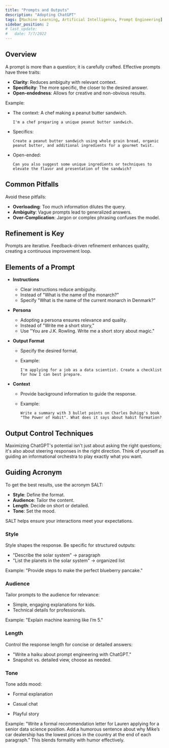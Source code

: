 ```yaml
---
title: "Prompts and Outputs"
description: "Adopting ChatGPT"
tags: [Machine Learning, Artificial Intelligence, Prompt Engineering]
sidebar_position: 2
# last_update:
#   date: 7/7/2022
---
```



## Overview

A prompt is more than a question; it is carefully crafted. Effective prompts have three traits:

- **Clarity**: Reduces ambiguity with relevant context.
- **Specificity**: The more specific, the closer to the desired answer.
- **Open-endedness**: Allows for creative and non-obvious results.

Example:

- The context: A chef making a peanut butter sandwich.

    ```
    I'm a chef preparing a unique peanut butter sandwich.
    ```

- Specifics:

    ```
    Create a peanut butter sandwich using whole grain bread, organic peanut butter, and additional ingredients for a gourmet twist.
    ```

- Open-ended:

    ```
    Can you also suggest some unique ingredients or techniques to elevate the flavor and presentation of the sandwich?
    ```

## Common Pitfalls

Avoid these pitfalls:

- **Overloading**: Too much information dilutes the query.
- **Ambiguity**: Vague prompts lead to generalized answers.
- **Over-Complication**: Jargon or complex phrasing confuses the model.

## Refinement is Key

Prompts are iterative. Feedback-driven refinement enhances quality, creating a continuous improvement loop. 


## Elements of a Prompt 


- **Instructions**

    - Clear instructions reduce ambiguity. 
    - Instead of "What is the name of the monarch?" 
    - Specify "What is the name of the current monarch in Denmark?"


- **Persona**

    - Adopting a persona ensures relevance and quality. 
    - Instead of "Write me a short story," 
    - Use "You are J.K. Rowling. Write me a short story about magic."


- **Output Format**

    - Specify the desired format. 
    - Example: 
    
        ```
        I'm applying for a job as a data scientist. Create a checklist for how I can best prepare.
        ```

- **Context**

    - Provide background information to guide the response. 
    - Example: 
    
        ```
        Write a summary with 3 bullet points on Charles Duhigg's book "The Power of Habit". What does it says about habit formation?
        ```

## Output Control Techniques

Maximizing ChatGPT's potential isn't just about asking the right questions; it's also about steering responses in the right direction. Think of yourself as guiding an informational orchestra to play exactly what you want.

## Guiding Acronym

To get the best results, use the acronym SALT:

- **Style**: Define the format.
- **Audience**: Tailor the content.
- **Length**: Decide on short or detailed.
- **Tone**: Set the mood.
  
SALT helps ensure your interactions meet your expectations.

### Style

Style shapes the response. Be specific for structured outputs:

- "Describe the solar system" → paragraph
- "List the planets in the solar system" → organized list

Example: "Provide steps to make the perfect blueberry pancake."

### Audience

Tailor prompts to the audience for relevance:

- Simple, engaging explanations for kids.
- Technical details for professionals.

Example: "Explain machine learning like I’m 5."

### Length

Control the response length for concise or detailed answers:

- "Write a haiku about prompt engineering with ChatGPT."
- Snapshot vs. detailed view, choose as needed.

### Tone

Tone adds mood:
- Formal explanation

- Casual chat
- Playful story

Example: "Write a formal recommendation letter for Lauren applying for a senior data science position. Add a humorous sentence about why Mike’s car dealership has the lowest prices in the country at the end of each paragraph." This blends formality with humor effectively.